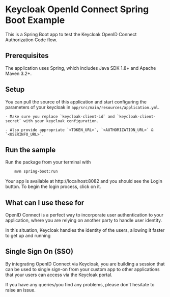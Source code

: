 # Keycloak OpenId Connect Spring Boot Example

This is a Spring Boot app to test the Keycloak OpenID Connect Authorization Code flow.

## Prerequisites

The application uses Spring, which includes Java SDK 1.8+ and Apache Maven 3.2+.

## Setup

You can pull the source of this application and start configuring the parameters of your keycloak in `app/src/main/resources/application.yml`.

    - Make sure you replace `keycloak-client-id` and `keycloak-client-secret` with your keycloak configuration.

    - Also provide appropriate `<TOKEN_URL>`, `<AUTHORIZATION_URL>` & `<USERINFO_URL>`.

## Run the sample

Run the package from your terminal with

```sh
    mvn spring-boot:run
```

Your app is available at http://localhost:8082 and you should see the Login button. To begin the login process, click on it.

## What can I use these for

OpenID Connect is a perfect way to incorporate user authentication to your application, where you are relying on another party to handle user identity.

In this situation, Keycloak handles the identity of the users, allowing it faster to get up and running

## Single Sign On (SSO)

By integrating OpenID Connect via Keycloak, you are building a session that can be used to single sign-on from your custom app to other applications that your users can access via the Keycloak portal.

If you have any queries/you find any problems, please don't hesitate to raise an issue.
